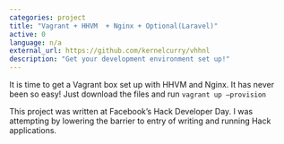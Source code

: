 ```yaml
---
categories: project
title: "Vagrant + HHVM  + Nginx + Optional(Laravel)"
active: 0
language: n/a
external_url: https://github.com/kernelcurry/vhhnl
description: "Get your development environment set up!"
---
```


It is time to get a Vagrant box set up with HHVM and Nginx.  It has never been so easy! Just download the files and run `vagrant up —provision`

This project was written at Facebook’s Hack Developer Day.  I was attempting by lowering the barrier to entry of writing and running Hack applications.
